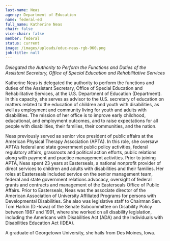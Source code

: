 ```yaml
---
last-name: Neas
agency: Department of Education
name: federal-ed
full_name: Katherine Neas
chair: false
vice-chair: false
member: federal
status: current
image: /images/uploads/educ-neas-rgb-960.png
job-title: null
---
```

*Delegated the Authority to Perform the Functions and Duties of the Assistant Secretary, Office of Special Education and Rehabilitative Services*

Katherine Neas is delegated the authority to perform the functions and duties of the Assistant Secretary, Office of Special Education and Rehabilitative Services, at the U.S. Department of Education (Department). In this capacity, she serves as advisor to the U.S. secretary of education on matters related to the education of children and youth with disabilities, as well as employment and community living for youth and adults with disabilities. The mission of her office is to improve early childhood, educational, and employment outcomes, and to raise expectations for all people with disabilities, their families, their communities, and the nation.

Neas previously served as senior vice president of public affairs at the American Physical Therapy Association (APTA). In this role, she oversaw APTA’s federal and state government public policy activities, federal regulatory affairs, grassroots and political action efforts, public relations along with payment and practice management activities. Prior to joining APTA, Neas spent 23 years at Easterseals, a national nonprofit provider of direct services to children and adults with disabilities and their families. Her roles at Easterseals included service on the senior management team, federal and state government relations advocacy, oversight of federal grants and contracts and management of the Easterseals Office of Public Affairs. Prior to Easterseals, Neas was the associate director of the American Association of University Affiliated Programs for persons with Developmental Disabilities. She also was legislative staff to Chairman Sen. Tom Harkin (D.-Iowa) of the Senate Subcommittee on Disability Policy between 1987 and 1991, where she worked on all disability legislation, including the Americans with Disabilities Act (ADA) and the Individuals with Disabilities Education Act (IDEA). 

A graduate of Georgetown University, she hails from Des Moines, Iowa.
